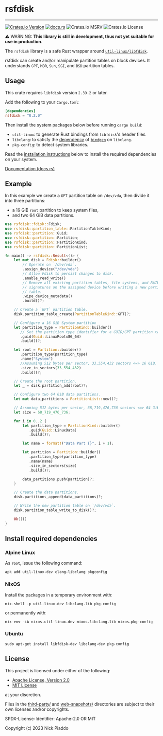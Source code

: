 # rsfdisk

----

[![Crates.io Version](https://img.shields.io/crates/v/rsfdisk?labelColor=%23222222&color=%23fdb42f)][1]
[![docs.rs](https://img.shields.io/docsrs/rsfdisk?labelColor=%23222222&color=%2322a884)][2]
![Crates.io MSRV](https://img.shields.io/crates/msrv/rsfdisk?labelColor=%23222222&color=%239c179e)
![Crates.io License](https://img.shields.io/crates/l/rsfdisk?labelColor=%23222222&color=%230d0887)

⚠️ WARNING: **This library is still in development, thus not yet suitable for
use in production.**

The `rsfdisk` library is a safe Rust wrapper around [`util-linux/libfdisk`][3].

rsfdisk can create and/or manipulate partition tables on block devices. It
understands `GPT`, `MBR`, `Sun`, `SGI`, and `BSD` partition tables.

## Usage

This crate requires `libfdisk` version `2.39.2` or later.

Add the following to your `Cargo.toml`:

```toml
[dependencies]
rsfdisk = "0.2.0"
```

Then install the system packages below before running `cargo build`:

- `util-linux`: to generate Rust bindings from `libfdisk`'s header files.
- `libclang`: to satisfy the [dependency][4] of [`bindgen`][5] on `libclang`.
- `pkg-config`: to detect system libraries.

Read the [installation instructions](#install-required-dependencies) below to
install the required dependencies on your system.

[Documentation (docs.rs)][2]

## Example

In this example we create a `GPT` partition table on `/dev/vda`, then divide it
into three partitions:

- a 16 GiB `root` partition to keep system files,
- and two 64 GiB data partitions.

```rust
use rsfdisk::fdisk::Fdisk;
use rsfdisk::partition_table::PartitionTableKind;
use rsfdisk::partition::Guid;
use rsfdisk::partition::Partition;
use rsfdisk::partition::PartitionKind;
use rsfdisk::partition::PartitionList;

fn main() -> rsfdisk::Result<()> {
    let mut disk = Fdisk::builder()
        // Operate on `/dev/vda`.
        .assign_device("/dev/vda")
        // Allow Fdisk to persist changes to disk.
        .enable_read_write()
        // Remove all existing partition tables, file systems, and RAID
        // signatures on the assigned device before writing a new partition
        // table.
        .wipe_device_metadata()
        .build()?;

    // Create a `GPT` partition table.
    disk.partition_table_create(PartitionTableKind::GPT)?;

    // Configure a 16 GiB System partition
    let partition_type = PartitionKind::builder()
       // Set the partition type identifier for a GUID/GPT partition table.
       .guid(Guid::LinuxRootx86_64)
       .build()?;

    let root = Partition::builder()
       .partition_type(partition_type)
       .name("System")
       //Assuming 512 bytes per sector, 33,554,432 sectors <=> 16 GiB.
       .size_in_sectors(33_554_432)
       .build()?;

    // Create the root partition.
    let _ = disk.partition_add(root)?;

    // Configure two 64 GiB data partitions.
    let mut data_partitions = PartitionList::new()?;

    // Assuming 512 bytes per sector, 68,719,476,736 sectors <=> 64 GiB.
    let size = 68_719_476_736;

    for i in 0..2 {
        let partition_type = PartitionKind::builder()
           .guid(Guid::LinuxData)
           .build()?;

        let name = format!("Data Part {}", i + 1);

        let partition = Partition::builder()
           .partition_type(partition_type)
           .name(name)
           .size_in_sectors(size)
           .build()?;

        data_partitions.push(partition)?;
    }

    // Create the data partitions.
    disk.partitions_append(data_partitions)?;

    // Write the new partition table on `/dev/vda`.
    disk.partition_table_write_to_disk()?;

    Ok(())
}
```

## Install required dependencies

### Alpine Linux

As `root`, issue the following command:

```console
apk add util-linux-dev clang-libclang pkgconfig
```

### NixOS

Install the packages in a temporary environment with:

```console
nix-shell -p util-linux.dev libclang.lib pkg-config
```

or permanently with:

```console
nix-env -iA nixos.util-linux.dev nixos.libclang.lib nixos.pkg-config
```

### Ubuntu

```console
sudo apt-get install libfdisk-dev libclang-dev pkg-config
```

## License

This project is licensed under either of the following:

- [Apache License, Version 2.0][6]
- [MIT License][7]

at your discretion.

Files in the [third-party/][8] and [web-snapshots/][9] directories are subject
to their own licenses and/or copyrights.

SPDX-License-Identifier: Apache-2.0 OR MIT

Copyright (c) 2023 Nick Piaddo

[1]: https://crates.io/crates/rsfdisk
[2]: https://docs.rs/rsfdisk
[3]: https://github.com/util-linux/util-linux/tree/master
[4]: https://rust-lang.github.io/rust-bindgen/requirements.html#clang
[5]: https://crates.io/crates/bindgen
[6]: https://www.apache.org/licenses/LICENSE-2.0
[7]: https://opensource.org/licenses/MIT
[8]: ./third-party/
[9]: ./web-snapshots/
